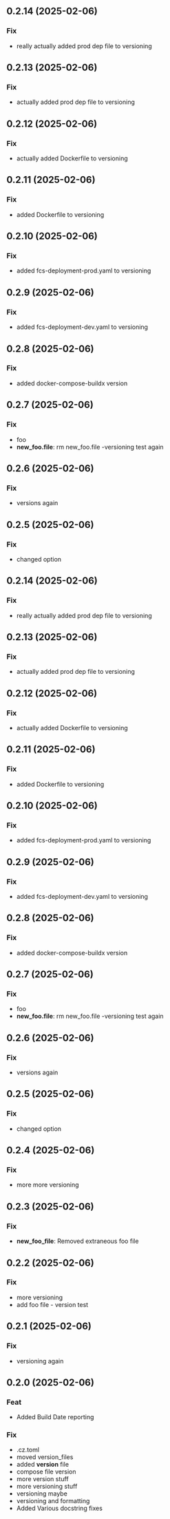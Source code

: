 ## 0.2.14 (2025-02-06)

### Fix

- really actually added prod dep file to versioning

## 0.2.13 (2025-02-06)

### Fix

- actually added prod dep file to versioning

## 0.2.12 (2025-02-06)

### Fix

- actually added Dockerfile to versioning

## 0.2.11 (2025-02-06)

### Fix

- added Dockerfile to versioning

## 0.2.10 (2025-02-06)

### Fix

- added fcs-deployment-prod.yaml to versioning

## 0.2.9 (2025-02-06)

### Fix

- added fcs-deployment-dev.yaml to versioning

## 0.2.8 (2025-02-06)

### Fix

- added docker-compose-buildx version

## 0.2.7 (2025-02-06)

### Fix

- foo
- **new_foo.file**: rm new_foo.file -versioning test again

## 0.2.6 (2025-02-06)

### Fix

- versions again

## 0.2.5 (2025-02-06)

### Fix

- changed option

## 0.2.14 (2025-02-06)

### Fix

- really actually added prod dep file to versioning

## 0.2.13 (2025-02-06)

### Fix

- actually added prod dep file to versioning

## 0.2.12 (2025-02-06)

### Fix

- actually added Dockerfile to versioning

## 0.2.11 (2025-02-06)

### Fix

- added Dockerfile to versioning

## 0.2.10 (2025-02-06)

### Fix

- added fcs-deployment-prod.yaml to versioning

## 0.2.9 (2025-02-06)

### Fix

- added fcs-deployment-dev.yaml to versioning

## 0.2.8 (2025-02-06)

### Fix

- added docker-compose-buildx version

## 0.2.7 (2025-02-06)

### Fix

- foo
- **new_foo.file**: rm new_foo.file -versioning test again

## 0.2.6 (2025-02-06)

### Fix

- versions again

## 0.2.5 (2025-02-06)

### Fix

- changed option

## 0.2.4 (2025-02-06)

### Fix

- more more versioning

## 0.2.3 (2025-02-06)

### Fix

- **new_foo_file**: Removed extraneous foo file

## 0.2.2 (2025-02-06)

### Fix

- more versioning
- add foo file - version test

## 0.2.1 (2025-02-06)

### Fix

- versioning again

## 0.2.0 (2025-02-06)

### Feat

- Added Build Date reporting

### Fix

- .cz.toml
- moved version_files
- added __version__ file
- compose file version
- more version stuff
- more versioning stuff
- versioning maybe
- versioning and formatting
- Added Various docstring fixes
